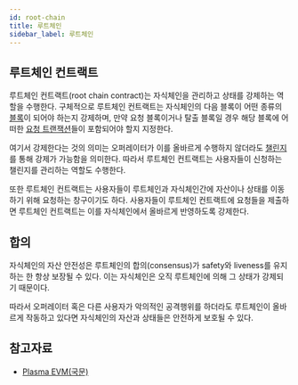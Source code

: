 ```yaml
---
id: root-chain
title: 루트체인
sidebar_label: 루트체인
---
```



## 루트체인 컨트랙트
루트체인 컨트랙트(root chain contract)는 자식체인을 관리하고 상태를 강제하는 역할을 수행한다. 구체적으로 루트체인 컨트랙트는 자식체인의 다음 블록이 어떤 종류의 [블록](child-chain#블록과-에폭)이 되어야 하는지 강제하며, 만약 요청 블록이거나 탈출 블록일 경우 해당 블록에 어떠한 [요청 트랜잭션](child-chain#요청과-요청-트랜잭션)들이 포함되어야 할지 지정한다. 

여기서 강제한다는 것의 의미는 오퍼레이터가 이를 올바르게 수행하지 않더라도 [챌린지](child-chain#챌린지)를 통해 강제가 가능함을 의미한다. 따라서 루트체인 컨트랙트는 사용자들이 신청하는 챌린지를 관리하는 역할도 수행한다. 

또한 루트체인 컨트랙트는 사용자들이 루트체인과 자식체인간에 자산이나 상태를 이동하기 위해 요청하는 창구이기도 하다. 사용자들이 루트체인 컨트랙트에 요청들을 제출하면 루트체인 컨트랙트는 이를 자식체인에서 올바르게 반영하도록 강제한다.


## 합의
자식체인의 자산 안전성은 루트체인의 합의(consensus)가 safety와 liveness를 유지하는 한 항상 보장될 수 있다. 이는 자식체인은 오직 루트체인에 의해 그 상태가 강제되기 때문이다. 

따라서 오퍼레이터 혹은 다른 사용자가 악의적인 공격행위를 하더라도 루트체인이 올바르게 작동하고 있다면 자식체인의 자산과 상태들은 안전하게 보호될 수 있다.

## 참고자료
- [Plasma EVM(국문)](https://onther-tech.github.io/papers/tech-paper-kr.pdf)